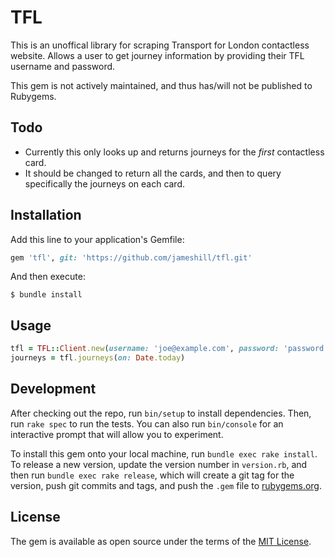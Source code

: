 # TFL

This is an unoffical library for scraping Transport for London contactless website. Allows a user to get journey information by providing their TFL username and password. 

This gem is not actively maintained, and thus has/will not be published to Rubygems.

## Todo

- Currently this only looks up and returns journeys for the *first* contactless card.
- It should be changed to return all the cards, and then to query specifically the journeys on each card.

## Installation

Add this line to your application's Gemfile:

```ruby
gem 'tfl', git: 'https://github.com/jameshill/tfl.git'
```

And then execute:

    $ bundle install

## Usage

```ruby
tfl = TFL::Client.new(username: 'joe@example.com', password: 'password')
journeys = tfl.journeys(on: Date.today)
```

## Development

After checking out the repo, run `bin/setup` to install dependencies. Then, run `rake spec` to run the tests. You can also run `bin/console` for an interactive prompt that will allow you to experiment.

To install this gem onto your local machine, run `bundle exec rake install`. To release a new version, update the version number in `version.rb`, and then run `bundle exec rake release`, which will create a git tag for the version, push git commits and tags, and push the `.gem` file to [rubygems.org](https://rubygems.org).

## License

The gem is available as open source under the terms of the [MIT License](http://opensource.org/licenses/MIT).


